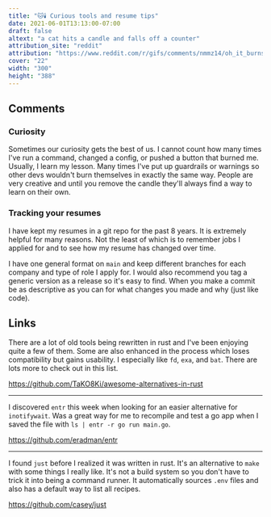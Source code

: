 ```yaml
---
title: "🐱🕯️ Curious tools and resume tips"
date: 2021-06-01T13:13:00-07:00
draft: false
altext: "a cat hits a candle and falls off a counter"
attribution_site: "reddit"
attribution: "https://www.reddit.com/r/gifs/comments/nmmz14/oh_it_burns/"
cover: "22"
width: "300"
height: "388"
---
```


## Comments

### Curiosity

Sometimes our curiosity gets the best of us.
I cannot count how many times I've run a command, changed a config, or pushed a button that burned me.
Usually, I learn my lesson.
Many times I've put up guardrails or warnings so other devs wouldn't burn themselves in exactly the same way.
People are very creative and until you remove the candle they'll always find a way to learn on their own.

### Tracking your resumes

I have kept my resumes in a git repo for the past 8 years.
It is extremely helpful for many reasons.
Not the least of which is to remember jobs I applied for and to see how my resume has changed over time.

I have one general format on `main` and keep different branches for each company and type of role I apply for.
I would also recommend you tag a generic version as a release so it's easy to find.
When you make a commit be as descriptive as you can for what changes you made and why (just like code).

## Links

There are a lot of old tools being rewritten in rust and I've been enjoying quite a few of them.
Some are also enhanced in the process which loses compatibility but gains usability.
I especially like `fd`, `exa`, and `bat`.
There are lots more to check out in this list.

https://github.com/TaKO8Ki/awesome-alternatives-in-rust

---

I discovered `entr` this week when looking for an easier alternative for `inotifywait`.
Was a great way for me to recompile and test a go app when I saved the file with `ls | entr -r go run main.go`.

https://github.com/eradman/entr

---

I found `just` before I realized it was written in rust.
It's an alternative to `make` with some things I really like.
It's not a build system so you don't have to trick it into being a command runner.
It automatically sources `.env` files and also has a default way to list all recipes.

https://github.com/casey/just